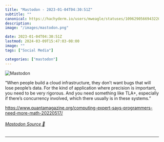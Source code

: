 ```yaml
---
title: "Mastodon - 2023-01-04T04:30:51Z"
subtitle: ""
canonical: https://hachyderm.io/users/mweagle/statuses/109629056694322038
description:
image: "/images/mastodon.png"

date: 2023-01-04T04:30:51Z
lastmod: 2024-03-09T15:47:03-08:00
image: ""
tags: ["Social Media"]

categories: ["mastodon"]
---
```

![Mastodon](/images/mastodon.png)

<p>“When people build a cloud infrastructure, they don’t want bugs that will lose people’s data. For the kind of application where precision is important, you need to be very rigorous. And you need something like TLA+, especially if there’s concurrency involved, which there usually is in these systems.”</p><p><a href="https://www.quantamagazine.org/computing-expert-says-programmers-need-more-math-20220517/" target="_blank" rel="nofollow noopener noreferrer" translate="no"><span class="invisible">https://www.</span><span class="ellipsis">quantamagazine.org/computing-e</span><span class="invisible">xpert-says-programmers-need-more-math-20220517/</span></a></p>


###### [Mastodon Source 🐘](https://hachyderm.io/@mweagle/109629056694322038)

___
